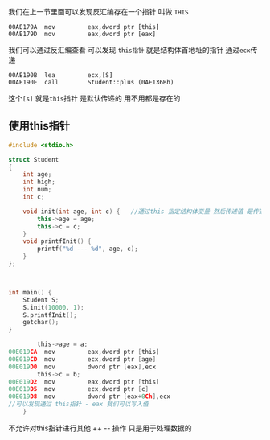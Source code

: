我们在上一节里面可以发现反汇编存在一个指针 叫做 `THIS`

```
00AE179A  mov         eax,dword ptr [this]  
00AE179D  mov         eax,dword ptr [eax] 
```

我们可以通过反汇编查看 可以发现 `this指针` 就是结构体首地址的指针 通过`ecx`传递

```
00AE190B  lea         ecx,[S]  
00AE190E  call        Student::plus (0AE136Bh)  
```

这个`[s]` 就是`this`指针 是默认传递的 用不用都是存在的

## 使用this指针

```c++
#include <stdio.h>

struct Student
{
	int age;
	int high;
	int num;
	int c;

	void init(int age, int c) {   //通过this 指定结构体变量 然后传递值 是传递给成员变量 而不是 函数的局部变量的 防止混乱
		this->age = age;
		this->c = c;
	}
	void printfInit() {
		printf("%d --- %d", age, c);
	}
};



int main() {
	Student S;
	S.init(10000, 1);
	S.printfInit();
	getchar();
}
```

```c
		this->age = a;
00E019CA  mov         eax,dword ptr [this]  
00E019CD  mov         ecx,dword ptr [age]  
00E019D0  mov         dword ptr [eax],ecx  
		this->c = b;
00E019D2  mov         eax,dword ptr [this]  
00E019D5  mov         ecx,dword ptr [c]  
00E019D8  mov         dword ptr [eax+0Ch],ecx  
//可以发现通过 this指针 - eax 我们可以写入值
	}
```

不允许对this指针进行其他 ++ -- 操作 只是用于处理数据的